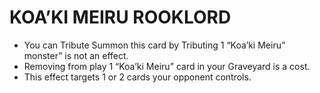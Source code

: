 
# KOA’KI MEIRU ROOKLORD

*   You can Tribute Summon this card by Tributing 1 “Koa’ki Meiru” monster” is not an effect.
*   Removing from play 1 “Koa’ki Meiru” card in your Graveyard is a cost.
*   This effect targets 1 or 2 cards your opponent controls.

  
